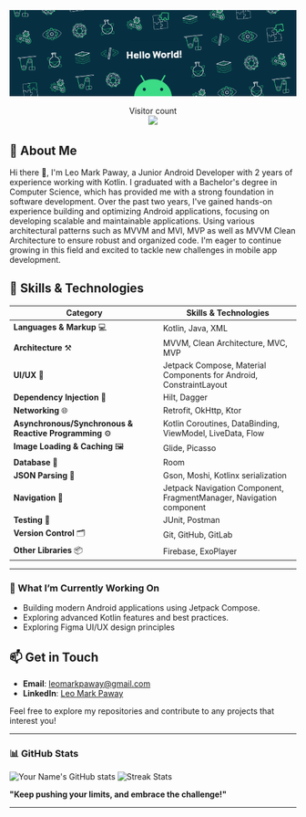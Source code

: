 <p align="center">
  <img src="https://github.com/leomarkpaway/leomarkpaway/blob/main/assets/banner.gif" alt="Banner" />
</p>
<p align="center"> 
  Visitor count<br>
  <img src="https://profile-counter.glitch.me/leomarkpaway/count.svg" />
</p>

## 🚀 About Me
Hi there 👋, I'm Leo Mark Paway, a Junior Android Developer with 2 years of experience working with Kotlin. I graduated with a Bachelor's degree in Computer Science, which has provided me with a strong foundation in software development. Over the past two years, I've gained hands-on experience building and optimizing Android applications, focusing on developing scalable and maintainable applications. Using various architectural patterns such as MVVM and MVI, MVP as well as MVVM Clean Architecture to ensure robust and organized code. I'm eager to continue growing in this field and excited to tackle new challenges in mobile app development.

## 🔧 Skills & Technologies

| Category                             | Skills & Technologies                                                                                 |
|--------------------------------------|-------------------------------------------------------------------------------------------------------|
| **Languages & Markup** 💻                   | Kotlin, Java, XML |
| **Architecture** ⚒️                  | MVVM, Clean Architecture, MVC, MVP |
| **UI/UX** 🎨                         | Jetpack Compose, Material Components for Android, ConstraintLayout |
| **Dependency Injection** 💉          | Hilt, Dagger |
| **Networking** 🌐                    | Retrofit, OkHttp, Ktor |
| **Asynchronous/Synchronous & Reactive Programming** ⚙️ | Kotlin Coroutines, DataBinding, ViewModel, LiveData, Flow   |
| **Image Loading & Caching** 🖼️       | Glide, Picasso |
| **Database** 💾                      | Room  |
| **JSON Parsing** 📄                  | Gson, Moshi, Kotlinx serialization  |
| **Navigation** 🧭                    | Jetpack Navigation Component, FragmentManager, Navigation component   |
| **Testing** 🧪                       | JUnit, Postman |
| **Version Control** 🗂️               | Git, GitHub, GitLab 
| **Other Libraries** 📦               | Firebase, ExoPlayer |

---

### 🌱 What I’m Currently Working On
- Building modern Android applications using Jetpack Compose.
- Exploring advanced Kotlin features and best practices.
- Exploring Figma UI/UX design principles

## 📫 Get in Touch
- **Email**: leomarkpaway@gmail.com
- **LinkedIn**: [Leo Mark Paway](https://linkedin.com/in/yourprofile)

Feel free to explore my repositories and contribute to any projects that interest you!

---

### 📊 GitHub Stats

![Your Name's GitHub stats](https://github-readme-stats.vercel.app/api?username=leomarkpaway&show_icons=true&theme=dark)  ![Streak Stats](https://github-readme-streak-stats.herokuapp.com/?user=leomarkpaway&theme=dark)

**"Keep pushing your limits, and embrace the challenge!"**

---

<!--
**leomarkpaway/leomarkpaway** is a ✨ _special_ ✨ repository because its `README.md` (this file) appears on your GitHub profile.

Here are some ideas to get you started:

- 🔭 I’m currently working on ...
- 🌱 I’m currently learning ...
- 👯 I’m looking to collaborate on ...
- 🤔 I’m looking for help with ...
- 💬 Ask me about ...
- 📫 How to reach me: ...
- 😄 Pronouns: ...
- ⚡ Fun fact: ...
-->
